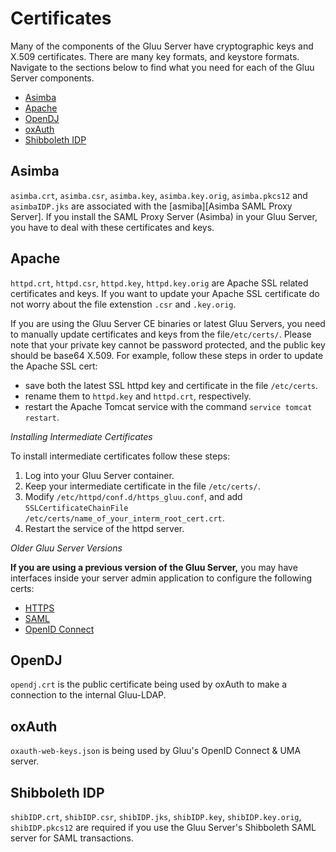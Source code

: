 # Certificates 

Many of the components of the Gluu Server have cryptographic keys and
X.509 certificates. There are many key formats, and keystore formats.
Navigate to the sections below to find what you need for each of the
Gluu Server components.

- [Asimba](#asimba)
- [Apache](#apache)
- [OpenDJ](#opendj)
- [oxAuth](#oxauth)
- [Shibboleth IDP](#shibboleth-idp)

## Asimba
`asimba.crt`, `asimba.csr`, `asimba.key`, `asimba.key.orig`,
`asimba.pkcs12` and `asimbaIDP.jks` are associated with the
[asmiba][Asimba SAML Proxy Server]. If you install the SAML Proxy Server
(Asimba) in your Gluu Server, you have to deal with these certificates
and keys.

## Apache
`httpd.crt`, `httpd.csr`, `httpd.key`, `httpd.key.orig` are Apache SSL
related certificates and keys. If you want to update your Apache SSL
certificate do not worry about the file extenstion `.csr` and
`.key.orig`.

If you are using the Gluu Server CE binaries or latest Gluu Servers, you
need to manually update certificates and keys from the
file`/etc/certs/`. Please note that your private key cannot be password
protected, and the public key should be base64 X.509. For example,
follow these steps in order to update the Apache SSL cert:

- save both the latest SSL httpd key and certificate in the file 
  `/etc/certs`.
- rename them to `httpd.key` and `httpd.crt`, respectively.
- restart the Apache Tomcat service with the command `service tomcat
  restart`.

_Installing Intermediate Certificates_

To install intermediate certificates follow these steps:

1. Log into your Gluu Server container.
2. Keep your intermediate certificate in the file `/etc/certs/`.
3. Modify `/etc/httpd/conf.d/https_gluu.conf`, and add
   `SSLCertificateChainFile /etc/certs/name_of_your_interm_root_cert.crt`.
4. Restart the service of the httpd server.

_Older Gluu Server Versions_

**If you are using a previous version of the Gluu Server,** you may have
interfaces inside your server admin application to configure the
following certs:

- [HTTPS](./https.md)
- [SAML](./saml.md)
- [OpenID Connect](./openid-connect.md)

[asimba]: http://sourceforge.net/projects/asimba/ "Access Management and Single Sign-on platform (Asimba), Sourceforge"

## OpenDJ
`opendj.crt` is the public certificate being used by oxAuth to make a
connection to the internal Gluu-LDAP.

## oxAuth
`oxauth-web-keys.json` is being used by Gluu's OpenID Connect & UMA
server.

## Shibboleth IDP
`shibIDP.crt`, `shibIDP.csr`, `shibIDP.jks`, `shibIDP.key`,
`shibIDP.key.orig`, `shibIDP.pkcs12` are required if you use the Gluu
Server's Shibboleth SAML server for SAML transactions.
